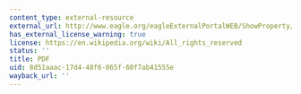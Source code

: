 ```yaml
---
content_type: external-resource
external_url: http://www.eagle.org/eagleExternalPortalWEB/ShowProperty/BEA%20Repository/Rules&Guides/Current/101_SafeHullDLAforFPSOSystems/Pub101_FPSO_DLA
has_external_license_warning: true
license: https://en.wikipedia.org/wiki/All_rights_reserved
status: ''
title: PDF
uid: 8d51aaac-17d4-48f6-865f-60f7ab41555e
wayback_url: ''
---
```


